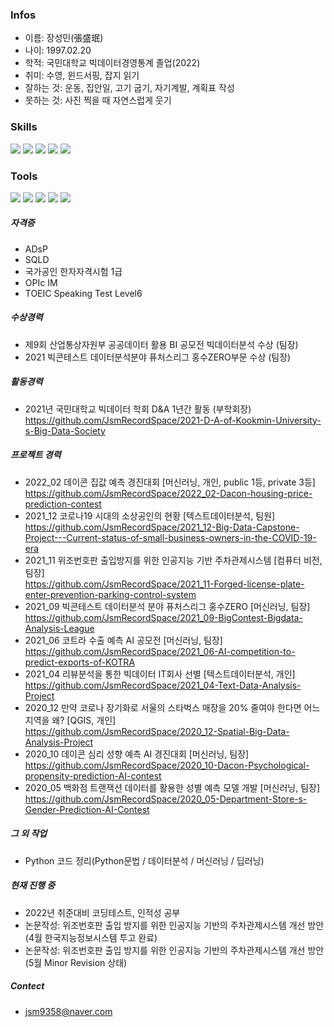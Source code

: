 
### Infos
  - 이름: 장성민(張盛珉)
  - 나이: 1997.02.20
  - 학적: 국민대학교 빅데이터경영통계 졸업(2022)
  - 취미: 수영, 윈드서핑, 잡지 읽기
  - 잘하는 것: 운동, 집안일, 고기 굽기, 자기계발, 계획표 작성 
  - 못하는 것: 사진 찍을 때 자연스럽게 웃기


### Skills
 <img src="https://img.shields.io/badge/python-3776AB?&logo=Python&logoColor=ffffff"/> <img src="https://img.shields.io/badge/PyTorch-EE4C2C?&logo=PyTorch&logoColor=ffffff"/> <img src="https://img.shields.io/badge/ScikitLearn-F7931E?&logo=scikit-learn&logoColor=ffffff"/> <img src="https://img.shields.io/badge/Pandas-150458?&logo=pandas&logoColor=ffffff"/> <img src="https://img.shields.io/badge/Numpy-013243?&logo=NumPy&logoColor=ffffff"/>



### Tools
<img src="https://img.shields.io/badge/Jupyter-F37626?&logo=Jupyter&logoColor=ffffff"/> <img src="https://img.shields.io/badge/GitHub-181717?&logo=GitHub&logoColor=ffffff"/> <img src="https://img.shields.io/badge/Atom-66595C?&logo=Atom&logoColor=ffffff"/> <img src="https://img.shields.io/badge/Slack-4A154B?&logo=Slack&logoColor=ffffff"/> <img src="https://img.shields.io/badge/Notion-000000?}&logo=Notion&logoColor=ffffff"/>


##### **자격증**
 - ADsP
 - SQLD
 - 국가공인 한자자격시험 1급
 - OPIc IM
 - TOEIC Speaking Test Level6

##### **수상경력**
 - 제9회 산업통상자원부 공공데이터 활용 BI 공모전 빅데이터분석 수상 (팀장)
 - 2021 빅콘테스트 데이터분석분야 퓨처스리그 홍수ZERO부문 수상 (팀장)


##### **활동경력**
 - 2021년 국민대학교 빅데이터 학회 D&A 1년간 활동 (부학회장)  
   https://github.com/JsmRecordSpace/2021-D-A-of-Kookmin-University-s-Big-Data-Society


##### **프로젝트 경력**
 - 2022_02 데이콘 집값 예측 경진대회 [머신러닝, 개인, public 1등, private 3등]  
   https://github.com/JsmRecordSpace/2022_02-Dacon-housing-price-prediction-contest
 - 2021_12 코로나19 시대의 소상공인의 현황 [텍스트데이터분석, 팀원]  
   https://github.com/JsmRecordSpace/2021_12-Big-Data-Capstone-Project---Current-status-of-small-business-owners-in-the-COVID-19-era
 - 2021_11 위조번호판 출입방지를 위한 인공지능 기반 주차관제시스템 [컴퓨터 비전, 팀장]  
   https://github.com/JsmRecordSpace/2021_11-Forged-license-plate-enter-prevention-parking-control-system
 - 2021_09 빅콘테스트 데이터분석 분야 퓨처스리그 홍수ZERO [머신러닝, 팀장]  
   https://github.com/JsmRecordSpace/2021_09-BigContest-Bigdata-Analysis-League
 - 2021_06 코트라 수출 예측 AI 공모전 [머신러닝, 팀장]  
   https://github.com/JsmRecordSpace/2021_06-AI-competition-to-predict-exports-of-KOTRA
 - 2021_04 리뷰분석을 통한 빅데이터 IT회사 선별 [텍스트데이터분석, 개인]
   https://github.com/JsmRecordSpace/2021_04-Text-Data-Analysis-Project
 - 2020_12 만약 코로나 장기화로 서울의 스타벅스 매장을 20% 줄여야 한다면 어느 지역을 왜? [QGIS, 개인]  
   https://github.com/JsmRecordSpace/2020_12-Spatial-Big-Data-Analysis-Project
 - 2020_10 데이콘 심리 성향 예측 AI 경진대회 [머신러닝, 팀장]  
   https://github.com/JsmRecordSpace/2020_10-Dacon-Psychological-propensity-prediction-AI-contest
 - 2020_05 백화점 트랜잭션 데이터를 활용한 성별 예측 모델 개발 [머신러닝, 팀장]
   https://github.com/JsmRecordSpace/2020_05-Department-Store-s-Gender-Prediction-AI-Contest

##### **그 외 작업**
 - Python 코드 정리(Python문법 / 데이터분석 / 머신러닝 / 딥러닝)

##### **현재 진행 중**
 - 2022년 취준대비 코딩테스트, 인적성 공부
 - 논문작성: 위조번호판 출입 방지를 위한 인공지능 기반의 주차관제시스템 개선 방안 (4월 한국지능정보시스템 투고 완료)
 - 논문작성: 위조번호판 출입 방지를 위한 인공지능 기반의 주차관제시스템 개선 방안 (5월 Minor Revision 상태)

##### **Contect**
 - jsm9358@naver.com
